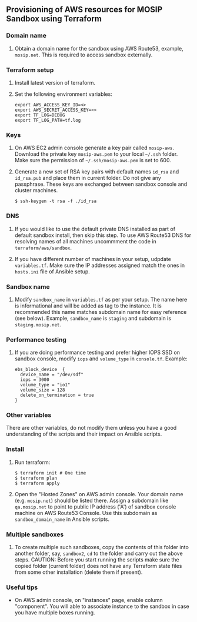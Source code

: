 ## Provisioning of AWS resources for MOSIP Sandbox using Terraform

### Domain name 
1. Obtain a domain name for the sandbox using AWS Route53, example, `mosip.net`.  This is required to access sandbox externally.

### Terraform setup
1. Install latest version of terraform. 

1. Set the following environment variables:
    ```
    export AWS_ACCESS_KEY_ID=<>
    export AWS_SECRET_ACCESS_KEY=<>
    export TF_LOG=DEBUG
    export TF_LOG_PATH=tf.log  
    ```
### Keys
1. On AWS EC2 admin console generate a key pair called `mosip-aws`.  Download the private key `mosip-aws.pem` to your local `~/.ssh` folder. Make sure the permission of `~/.ssh/mosip-aws.pem` is set to 600. 

1. Generate a new set of RSA key pairs with default names `id_rsa` and `id_rsa.pub` and place them in current folder. Do not give any passphrase. These keys are exchanged between sandbox console and cluster machines.
    ```
    $ ssh-keygen -t rsa -f ./id_rsa
    ```
### DNS
1. If you would like to use the default private DNS installed as part of default sandbox install, then skip this step. To use AWS Route53 DNS for resolving names of all machines uncommment the code in `terraform/aws/sandbox`.
  
1. If you have different number of machines in your setup, udpdate `variables.tf`. Make sure the IP addresses assigned match the ones in `hosts.ini` file of Ansible setup.
  
### Sandbox name
1. Modify `sandbox_name` in `variables.tf` as per your setup.  The name here is informational and will be added as tag to the instance.  It is recommended this name matches subdomain name for easy reference (see below).  Example, `sandbox_name` is `staging` and subdomain is `staging.mosip.net`. 

### Performance testing
1. If you are doing performance testing and prefer higher IOPS SSD on sandbox console, modify `iops` and `volume_type` in `console.tf`. Example:
    ```
    ebs_block_device  { 
      device_name = "/dev/sdf"
      iops = 3000
      volume_type = "io1"
      volume_size = 128
      delete_on_termination = true 
    } 
    ```

### Other variables
There are other variables, do not modify them unless you have a good understanding of the scripts and their impact on Ansible scripts. 

### Install

1. Run terraform:
    ```
    $ terraform init # One time
    $ terraform plan
    $ terraform apply
    ```
1. Open the "Hosted Zones" on AWS admin console. Your domain name (e.g. `mosip.net`) should be listed there.  Assign a subdomain like `qa.mosip.net` to point to public IP address ('A') of sandbox console machine on AWS Route53 Console.  Use this subdomain as `sandbox_domain_name` in Ansible scripts.

### Multiple sandboxes
1. To create multiple such sandboxes, copy the contents of this folder into another folder, say, `sandbox2`, `cd` to the folder and carry out the above steps. CAUTION: Before you start running the scripts make sure the copied folder (current folder) does not have any Terraform state files from some other installation (delete them if present).

### Useful tips
* On AWS admin console, on "instances" page, enable column "component".  You will able to associate instance to the sandbox in case you have multiple boxes running. 

